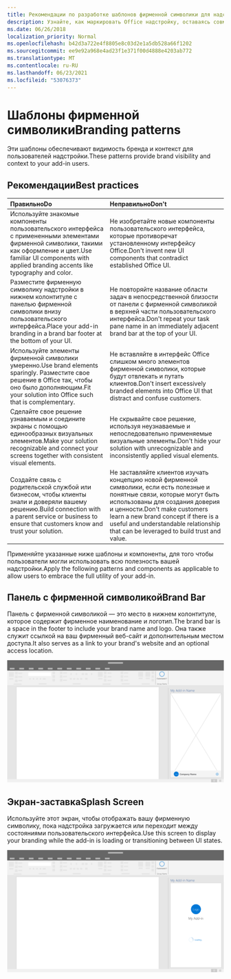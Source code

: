 ```yaml
---
title: Рекомендации по разработке шаблонов фирменной символики для надстроек Office
description: Узнайте, как маркировать Office надстройку, оставаясь совместимым с визуальным дизайном Office.
ms.date: 06/26/2018
localization_priority: Normal
ms.openlocfilehash: b42d3a722e4f8805e8c03d2e1a5db528a66f1202
ms.sourcegitcommit: ee9e92a968e4ad23f1e371f00d4888e4203ab772
ms.translationtype: MT
ms.contentlocale: ru-RU
ms.lasthandoff: 06/23/2021
ms.locfileid: "53076373"
---
```

# <a name="branding-patterns"></a><span data-ttu-id="aeb5b-103">Шаблоны фирменной символики</span><span class="sxs-lookup"><span data-stu-id="aeb5b-103">Branding patterns</span></span>

<span data-ttu-id="aeb5b-104">Эти шаблоны обеспечивают видимость бренда и контекст для пользователей надстройки.</span><span class="sxs-lookup"><span data-stu-id="aeb5b-104">These patterns provide brand visibility and context to your add-in users.</span></span>

## <a name="best-practices"></a><span data-ttu-id="aeb5b-105">Рекомендации</span><span class="sxs-lookup"><span data-stu-id="aeb5b-105">Best practices</span></span>

|<span data-ttu-id="aeb5b-106">Правильно</span><span class="sxs-lookup"><span data-stu-id="aeb5b-106">Do</span></span> |<span data-ttu-id="aeb5b-107">Неправильно</span><span class="sxs-lookup"><span data-stu-id="aeb5b-107">Don't</span></span>|
|:---- |:----|
| <span data-ttu-id="aeb5b-108">Используйте знакомые компоненты пользовательского интерфейса с примененными элементами фирменной символики, такими как оформление и цвет.</span><span class="sxs-lookup"><span data-stu-id="aeb5b-108">Use familiar UI components with applied branding accents like typography and color.</span></span> | <span data-ttu-id="aeb5b-109">Не изобретайте новые компоненты пользовательского интерфейса, которые противоречат установленному интерфейсу Office.</span><span class="sxs-lookup"><span data-stu-id="aeb5b-109">Don't invent new UI components that contradict established Office UI.</span></span> |
| <span data-ttu-id="aeb5b-110">Разместите фирменную символику надстройки в нижнем колонтитуле с панелью фирменной символики внизу пользовательского интерфейса.</span><span class="sxs-lookup"><span data-stu-id="aeb5b-110">Place your add-in branding in a brand bar footer at the bottom of your UI.</span></span> | <span data-ttu-id="aeb5b-111">Не повторяйте название области задач в непосредственной близости от панели с фирменной символикой в верхней части пользовательского интерфейса.</span><span class="sxs-lookup"><span data-stu-id="aeb5b-111">Don't repeat your task pane name in an immediately adjacent brand bar at the top of your UI.</span></span> |
| <span data-ttu-id="aeb5b-112">Используйте элементы фирменной символики умеренно.</span><span class="sxs-lookup"><span data-stu-id="aeb5b-112">Use brand elements sparingly.</span></span> <span data-ttu-id="aeb5b-113">Разместите свое решение в Office так, чтобы оно было дополняющим.</span><span class="sxs-lookup"><span data-stu-id="aeb5b-113">Fit your solution into Office such that is complementary.</span></span> | <span data-ttu-id="aeb5b-114">Не вставляйте в интерфейс Office слишком много элементов фирменной символики, которые будут отвлекать и путать клиентов.</span><span class="sxs-lookup"><span data-stu-id="aeb5b-114">Don't insert excessively branded elements into Office UI that distract and confuse customers.</span></span> |
| <span data-ttu-id="aeb5b-115">Сделайте свое решение узнаваемым и соедините экраны с помощью единообразных визуальных элементов.</span><span class="sxs-lookup"><span data-stu-id="aeb5b-115">Make your solution recognizable and connect your screens together with consistent visual elements.</span></span> | <span data-ttu-id="aeb5b-116">Не скрывайте свое решение, используя неузнаваемые и непоследовательно применяемые визуальные элементы.</span><span class="sxs-lookup"><span data-stu-id="aeb5b-116">Don't hide your solution with unrecognizable and inconsistently applied visual elements.</span></span> |
| <span data-ttu-id="aeb5b-117">Создайте связь с родительской службой или бизнесом, чтобы клиенты знали и доверяли вашему решению.</span><span class="sxs-lookup"><span data-stu-id="aeb5b-117">Build connection with a parent service or business to ensure that customers know and trust your solution.</span></span> | <span data-ttu-id="aeb5b-118">Не заставляйте клиентов изучать концепцию новой фирменной символики, если есть полезные и понятные связи, которые могут быть использованы для создания доверия и ценности.</span><span class="sxs-lookup"><span data-stu-id="aeb5b-118">Don't make customers learn a new brand concept if there is a useful and understandable relationship that can be leveraged to build trust and value.</span></span> |

<span data-ttu-id="aeb5b-119">Применяйте указанные ниже шаблоны и компоненты, для того чтобы пользователи могли использовать всю полезность вашей надстройки.</span><span class="sxs-lookup"><span data-stu-id="aeb5b-119">Apply the following patterns and components as applicable to allow users to embrace the full utility of your add-in.</span></span>

## <a name="brand-bar"></a><span data-ttu-id="aeb5b-120">Панель с фирменной символикой</span><span class="sxs-lookup"><span data-stu-id="aeb5b-120">Brand Bar</span></span>

<span data-ttu-id="aeb5b-121">Панель с фирменной символикой — это место в нижнем колонтитуле, которое содержит фирменное наименование и логотип.</span><span class="sxs-lookup"><span data-stu-id="aeb5b-121">The brand bar is a space in the footer to include your brand name and logo.</span></span> <span data-ttu-id="aeb5b-122">Она также служит ссылкой на ваш фирменный веб-сайт и дополнительным местом доступа.</span><span class="sxs-lookup"><span data-stu-id="aeb5b-122">It also serves as a link to your brand's website and an optional access location.</span></span>

![Бранд-планка, отображаемая в области задач надстройки для Office настольного приложения.](../images/add-in-brand-bar.png)

## <a name="splash-screen"></a><span data-ttu-id="aeb5b-124">Экран-заставка</span><span class="sxs-lookup"><span data-stu-id="aeb5b-124">Splash Screen</span></span>

<span data-ttu-id="aeb5b-125">Используйте этот экран, чтобы отображать вашу фирменную символику, пока надстройка загружается или переходит между состояниями пользовательского интерфейса.</span><span class="sxs-lookup"><span data-stu-id="aeb5b-125">Use this screen to display your branding while the add-in is loading or transitioning between UI states.</span></span>

![Экран всплеска бренда, отображающийся в области задач надстройки Office настольного приложения.](../images/add-in-splash-screen.png)

